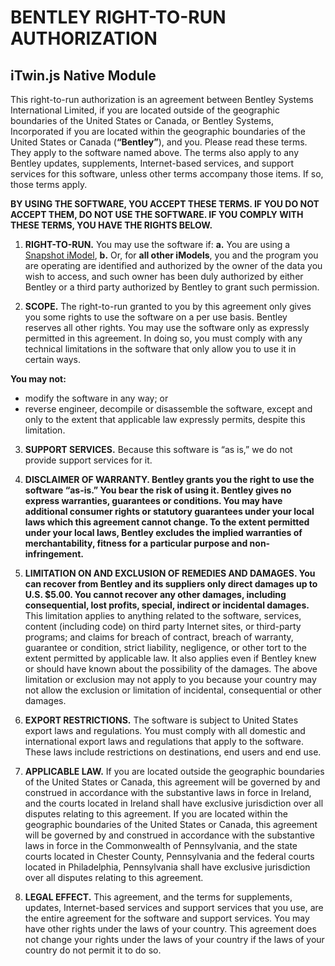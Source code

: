 ﻿# BENTLEY RIGHT-TO-RUN AUTHORIZATION

## iTwin.js Native Module

This right-to-run authorization is an agreement between Bentley Systems International Limited, if you are located outside of the geographic boundaries of the United States or Canada, or Bentley Systems, Incorporated if you are located within the geographic boundaries of the United States or Canada (**“Bentley”**), and you. Please read these terms. They apply to the software named above. The terms also apply to any Bentley updates, supplements, Internet-based services, and support services for this software, unless other terms accompany those items. If so, those terms apply.

**BY USING THE SOFTWARE, YOU ACCEPT THESE TERMS. IF YOU DO NOT ACCEPT THEM, DO NOT USE THE SOFTWARE. IF YOU COMPLY WITH THESE TERMS, YOU HAVE THE RIGHTS BELOW.**

1. **RIGHT-TO-RUN.** You may use the software if:
    **a.** You are using a [Snapshot iModel](https://www.itwinjs.org/learning/backend/accessingimodels/#snapshot-imodels),
    **b.** Or, for **all other iModels**, you and the program you are operating are identified and authorized by the owner of the data you wish to access, and such owner has been duly authorized by either Bentley or a third party authorized by Bentley to grant such permission.

2. **SCOPE.** The right-to-run granted to you by this agreement only gives you some rights to use the software on a per use basis. Bentley reserves all other rights. You may use the software only as expressly permitted in this agreement. In doing so, you must comply with any technical limitations in the software that only allow you to use it in certain ways.

**You may not:**

- modify the software in any way; or
- reverse engineer, decompile or disassemble the software, except and only to the extent that applicable law expressly permits, despite this limitation.

3. **SUPPORT SERVICES.** Because this software is “as is,” we do not provide support services for it.

4. **DISCLAIMER OF WARRANTY. Bentley grants you the right to use the software “as-is.” You bear the risk of using it. Bentley gives no express warranties, guarantees or conditions. You may have additional consumer rights or statutory guarantees under your local laws which this agreement cannot change. To the extent permitted under your local laws, Bentley excludes the implied warranties of merchantability, fitness for a particular purpose and non-infringement.**

5. **LIMITATION ON AND EXCLUSION OF REMEDIES AND DAMAGES. You can recover from Bentley and its suppliers only direct damages up to U.S. $5.00. You cannot recover any other damages, including consequential, lost profits, special, indirect or incidental damages.** This limitation applies to anything related to the software, services, content (including code) on third party Internet sites, or third-party programs; and claims for breach of contract, breach of warranty, guarantee or condition, strict liability, negligence, or other tort to the extent permitted by applicable law. It also applies even if Bentley knew or should have known about the possibility of the damages. The above limitation or exclusion may not apply to you because your country may not allow the exclusion or limitation of incidental, consequential or other damages.

6. **EXPORT RESTRICTIONS.** The software is subject to United States export laws and regulations. You must comply with all domestic and international export laws and regulations that apply to the software. These laws include restrictions on destinations, end users and end use.

7. **APPLICABLE LAW.** If you are located outside the geographic boundaries of the United States or Canada, this agreement will be governed by and construed in accordance with the substantive laws in force in Ireland, and the courts located in Ireland shall have exclusive jurisdiction over all disputes relating to this agreement. If you are located within the geographic boundaries of the United States or Canada, this agreement will be governed by and construed in accordance with the substantive laws in force in the Commonwealth of Pennsylvania, and the state courts located in Chester County, Pennsylvania and the federal courts located in Philadelphia, Pennsylvania shall have exclusive jurisdiction over all disputes relating to this agreement.

8. **LEGAL EFFECT.** This agreement, and the terms for supplements, updates, Internet-based services and support services that you use, are the entire agreement for the software and support services. You may have other rights under the laws of your country. This agreement does not change your rights under the laws of your country if the laws of your country do not permit it to do so.
